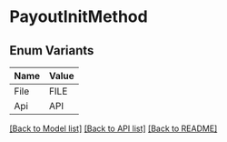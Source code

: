# PayoutInitMethod

## Enum Variants

| Name | Value |
|---- | -----|
| File | FILE |
| Api | API |


[[Back to Model list]](../README.md#documentation-for-models) [[Back to API list]](../README.md#documentation-for-api-endpoints) [[Back to README]](../README.md)


